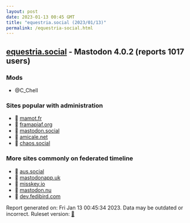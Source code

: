 ```yaml
---
layout: post
date: 2023-01-13 00:45 GMT
title: "equestria.social (2023/01/13)"
permalink: /equestria-social.html
---
```


## [equestria.social](https://equestria.social) - Mastodon 4.0.2 (reports 1017 users)

### Mods
 * @C_Chell

### Sites popular with administration

* 🐘 [mamot.fr](/mamot-fr.html)
* 🐘 [framapiaf.org](/framapiaf-org.html)
* 🐘 [mastodon.social](/mastodon-social.html)
* 🐘 [amicale.net](/amicale-net.html)
* 🐘 [chaos.social](/chaos-social.html)

### More sites commonly on federated timeline

* 🐘 [aus.social](/aus-social.html)
* 🐘 [mastodonapp.uk](/mastodonapp-uk.html)
* 🐘 [misskey.io](/misskey-io.html)
* 🐘 [mastodon.nu](/mastodon-nu.html)
* 🐘 [dev.fedibird.com](/dev-fedibird-com.html)

Report generated on: Fri Jan 13 00:45:34 2023. Data may be outdated or incorrect.
Ruleset version: [🧁](/version-cupcake)

